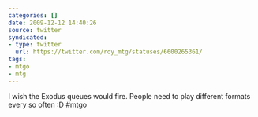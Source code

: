 ```yaml
---
categories: []
date: 2009-12-12 14:40:26
source: twitter
syndicated:
- type: twitter
  url: https://twitter.com/roy_mtg/statuses/6600265361/
tags:
- mtgo
- mtg
---
```


I wish the Exodus queues would fire. People need to play different formats every so often :D #mtgo